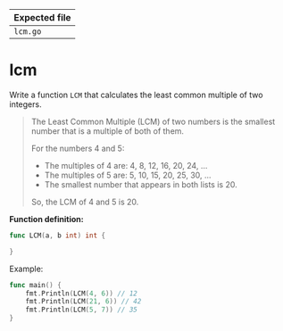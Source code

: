 | Expected file |
| ------------- |
| `lcm.go`      |

# lcm

Write a function `LCM` that calculates the least common multiple of two integers.

> The Least Common Multiple (LCM) of two numbers is the smallest number that is a multiple of both of them.
> 
> For the numbers 4 and 5:
> - The multiples of 4 are: 4, 8, 12, 16, 20, 24, ...
> - The multiples of 5 are: 5, 10, 15, 20, 25, 30, ...
> - The smallest number that appears in both lists is 20.
> 
> So, the LCM of 4 and 5 is 20.

**Function definition:**

```go
func LCM(a, b int) int {

}
```

Example:

```go
func main() {
    fmt.Println(LCM(4, 6)) // 12
    fmt.Println(LCM(21, 6)) // 42
    fmt.Println(LCM(5, 7)) // 35
}
```

